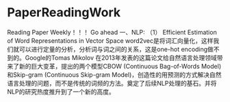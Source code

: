 # PaperReadingWork
Reading  Paper Weekly！！！
Go ahead
一、NLP:
（1） Efficient Estimation of Word Representations in Vector Space
word2vec是将词汇向量化，这样我们就可以进行定量的分析，分析词与词之间的关系，这是one-hot encoding做不到的。Google的Tomas Mikolov 在2013年发表的这篇论文给自然语言处理领域带来了新的巨大变革，提出的两个模型CBOW (Continuous Bag-of-Words Model)和Skip-gram (Continuous Skip-gram Model)，创造性的用预测的方式解决自然语言处理的问题，而不是传统的词频的方法。奠定了后续NLP处理的基石。并将NLP的研究热度推升到了一个新的高度。

